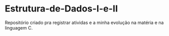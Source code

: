 # Estrutura-de-Dados-I-e-II
Repositório criado pra  registrar atividas e a minha evolução na matéria e na linguagem C.
